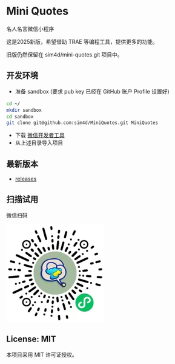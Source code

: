 # Mini Quotes
名人名言微信小程序

这是2025新版，希望借助 TRAE 等编程工具，提供更多的功能。

旧版仍然保留在 sim4d/mini-quotes.git 项目中。

## 开发环境
- 准备 sandbox (要求 pub key 已经在 GitHub 账户 Profile 设置好)

```bash
cd ~/
mkdir sandbox
cd sandbox
git clone git@github.com:sim4d/MiniQuotes.git MiniQuotes
```

- 下载 [微信开发者工具](https://developers.weixin.qq.com/miniprogram/dev/devtools/download.html)
- 从上述目录导入项目

## 最新版本
- [releases](../../releases) 

## 扫描试用
微信扫码

![Mini Quotes](./MiniQuotes.jpg)

## License: MIT
本项目采用 MIT 许可证授权。

